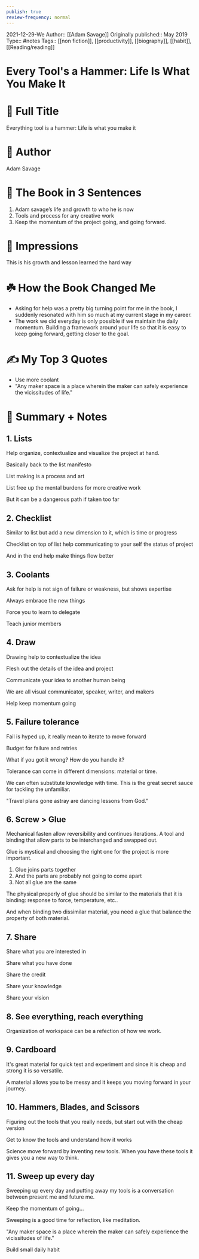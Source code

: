 ```yaml
---
publish: true
review-frequency: normal
---
```

2021-12-29-We
Author:: [[Adam Savage]]
Originally published:: May 2019
Type:: #notes
Tags:: [[non fiction]], [[productivity]], [[biography]], [[habit]], [[Reading/reading]]

# Every Tool's a Hammer: Life Is What You Make It 

# 🔭 Full Title

Everything tool is a hammer: Life is what you make it

# 🔭 Author

Adam Savage

# 🚀 The Book in 3 Sentences

1.  Adam savage’s life and growth to who he is now
2.  Tools and process for any creative work
3.  Keep the momentum of the project going, and going forward.

# 🎨 Impressions

This is his growth and lesson learned the hard way

# ☘️ How the Book Changed Me

-   Asking for help was a pretty big turning point for me in the book, I suddenly resonated with him so much at my current stage in my career.
-   The work we did everyday is only possible if we maintain the daily momentum. Building a framework around your life so that it is easy to keep going forward, getting closer to the goal.

# ✍️ My Top 3 Quotes

-   Use more coolant
-   "Any maker space is a place wherein the maker can safely experience the vicissitudes of life."

# 📒 Summary + Notes

## 1. Lists

Help organize, contextualize and visualize the project at hand.

Basically back to the list manifesto

List making is a process and art

List free up the mental burdens for more creative work

But it can be a dangerous path if taken too far

## 2. Checklist

Similar to list but add a new dimension to it, which is time or progress

Checklist on top of list help communicating to your self the status of project

And in the end help make things flow better

## 3. Coolants

Ask for help is not sign of failure or weakness, but shows expertise

Always embrace the new things

Force you to learn to delegate

Teach junior members

## 4. Draw

Drawing help to contextualize the idea

Flesh out the details of the idea and project

Communicate your idea to another human being

We are all visual communicator, speaker, writer, and makers

Help keep momentum going

## 5. Failure tolerance

Fail is hyped up, it really mean to iterate to move forward

Budget for failure and retries

What if you got it wrong? How do you handle it?

Tolerance can come in different dimensions: material or time.

We can often substitute knowledge with time. This is the great secret sauce for tackling the unfamiliar.

"Travel plans gone astray are dancing lessons from God."

## 6. Screw > Glue

Mechanical fasten allow reversibility and continues iterations. A tool and binding that allow parts to be interchanged and swapped out.

Glue is mystical and choosing the right one for the project is more important.

1.  Glue joins parts together
2.  And the parts are probably not going to come apart
3.  Not all glue are the same

The physical properly of glue should be similar to the materials that it is binding: response to force, temperature, etc..

And when binding two dissimilar material, you need a glue that balance the property of both material.

## 7. Share

Share what you are interested in

Share what you have done

Share the credit

Share your knowledge

Share your vision

## 8. See everything, reach everything

Organization of workspace can be a refection of how we work.

## 9. Cardboard

It's great material for quick test and experiment and since it is cheap and strong it is so versatile.

A material allows you to be messy and it keeps you moving forward in your journey.

## 10. Hammers, Blades, and Scissors

Figuring out the tools that you really needs, but start out with the cheap version

Get to know the tools and understand how it works

Science move forward by inventing new tools. When you have these tools it gives you a new way to think.

## 11. Sweep up every day

Sweeping up every day and putting away my tools is a conversation between present me and future me.

Keep the momentum of going...

Sweeping is a good time for reflection, like meditation.

"Any maker space is a place wherein the maker can safely experience the vicissitudes of life."

Build small daily habit